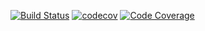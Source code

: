 [![Build Status](https://travis-ci.org/pawanonline85/sampleApp.svg?branch=master)](https://travis-ci.org/pawanonline85/sampleApp)
[![codecov](https://codecov.io/gh/pawanonline85/sampleApp/branch/master/graph/badge.svg)](https://codecov.io/gh/pawanonline85/sampleApp)
[![Code Coverage](https://img.shields.io/codecov/c/github/pvorb/property-providers/develop.svg)](https://codecov.io/gh/pawanonline85/sampleApp)




